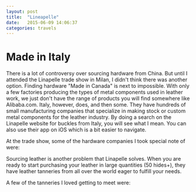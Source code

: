 ```yaml
---
layout: post
title:  "Lineapelle"
date:   2015-06-09 14:06:37
categories: travels
---
```


# Made in Italy

There is a lot of controversy over sourcing hardware from China. But until I attended the Linapelle trade show in Milan, I didn't think there was another option. Finding hardware "Made in Canada" is next to impossible. With only a few factories producing the types of metal components used in leather work, we just don't have the range of products you will find somewhere like Alibaba.com. Italy, however, does, and then some. They have hundreds of small manufacturing companies that specialize in making stock or custom metal components for the leather industry. By doing a search on the Linapelle website for buckles from Italy, you will see what I mean. You can also use their app on iOS which is a bit easier to navigate.

At the trade show, some of the hardware companies I took special note of were:

Sourcing leather is another problem that Linapelle solves. When you are ready to start purchasing your leather in large quantities (50 hides+), they have leather tanneries from all over the world eager to fulfill your needs.

A few of the tanneries I loved getting to meet were:
